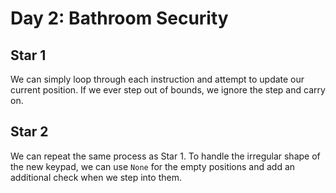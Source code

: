 # Day 2: Bathroom Security

## Star 1

We can simply loop through each instruction and attempt to update our current position. If we ever step out of bounds, we ignore the step and carry on.

## Star 2

We can repeat the same process as Star 1. To handle the irregular shape of the new keypad, we can use `None` for the empty positions and add an additional check when we step into them.